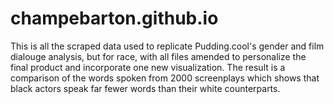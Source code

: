 # champebarton.github.io

This is all the scraped data used to replicate Pudding.cool's gender and film dialouge analysis, but for race, with all files amended to personalize the final product and incorporate one new visualization. The result is a comparison of the words spoken from 2000 screenplays which shows that black actors speak far fewer words than their white counterparts. 
